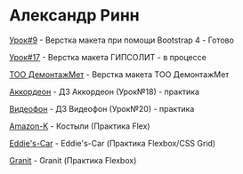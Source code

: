 # Александр Ринн

[Урок#9](https://alexandereen.github.io/lesson9/ "Верстка макета при помощи Bootstrap 4") - Верстка макета при помощи Bootstrap 4 - Готово 

[Урок#17](https://alexandereen.github.io/lesson17/ "Верстка макета") - Верстка макета ГИПСОЛИТ - в процессе 

[TOO ДемонтажМет](https://alexandereen.github.io/projectDemontazh/ "Верстка макета") - Верстка макета ТОО ДемонтажМет

[Аккордеон](https://alexandereen.github.io/Accordion/ "Верстка аккордеона") - ДЗ Аккордеон (Урок№18) - практика

[Видеофон](https://alexandereen.github.io/lesson20/ "Верстка видеофона") - ДЗ Видеофон (Урок№20) - практика

[Amazon-K](https://alexandereen.github.io/amazon-k_flexPractice/ "Верстка на Flex") -  Костыли (Практика Flex)

[Eddie's-Car](https://alexandereen.github.io/projects/eddie_s-car "Верстка на Flex") -  Eddie's-Car (Практика Flexbox/CSS Grid)

[Granit](https://alexandereen.github.io/Granit "Верстка на Flex") -  Granit (Практика Flexbox)
